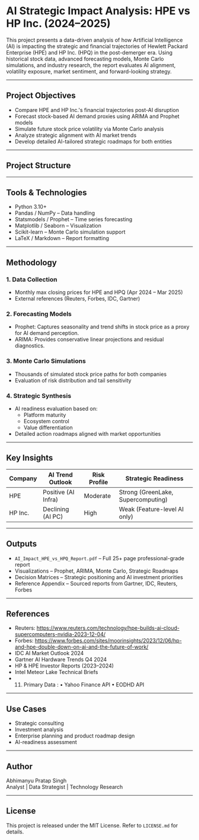 # AI Strategic Impact Analysis: HPE vs HP Inc. (2024–2025)

This project presents a data-driven analysis of how Artificial Intelligence (AI) is impacting the strategic and financial trajectories of Hewlett Packard Enterprise (HPE) and HP Inc. (HPQ) in the post-demerger era. Using historical stock data, advanced forecasting models, Monte Carlo simulations, and industry research, the report evaluates AI alignment, volatility exposure, market sentiment, and forward-looking strategy.

---

## Project Objectives

- Compare HPE and HP Inc.'s financial trajectories post-AI disruption
- Forecast stock-based AI demand proxies using ARIMA and Prophet models
- Simulate future stock price volatility via Monte Carlo analysis
- Analyze strategic alignment with AI market trends
- Develop detailed AI-tailored strategic roadmaps for both entities

---

## Project Structure


---

## Tools & Technologies

- Python 3.10+
- Pandas / NumPy – Data handling
- Statsmodels / Prophet – Time series forecasting
- Matplotlib / Seaborn – Visualization
- Scikit-learn – Monte Carlo simulation support
- LaTeX / Markdown – Report formatting

---

## Methodology

### 1. Data Collection
- Monthly max closing prices for HPE and HPQ (Apr 2024 – Mar 2025)
- External references (Reuters, Forbes, IDC, Gartner)

### 2. Forecasting Models
- Prophet: Captures seasonality and trend shifts in stock price as a proxy for AI demand perception.
- ARIMA: Provides conservative linear projections and residual diagnostics.

### 3. Monte Carlo Simulations
- Thousands of simulated stock price paths for both companies
- Evaluation of risk distribution and tail sensitivity

### 4. Strategic Synthesis
- AI readiness evaluation based on:
  - Platform maturity
  - Ecosystem control
  - Value differentiation
- Detailed action roadmaps aligned with market opportunities

---

## Key Insights

| Company    | AI Trend Outlook   | Risk Profile | Strategic Readiness                    |
|------------|--------------------|--------------|----------------------------------------|
| HPE        | Positive (AI Infra)| Moderate     | Strong (GreenLake, Supercomputing)     |
| HP Inc.    | Declining (AI PC)  | High         | Weak (Feature-level AI only)           |

---

## Outputs

- `AI_Impact_HPE_vs_HPQ_Report.pdf` – Full 25+ page professional-grade report
- Visualizations – Prophet, ARIMA, Monte Carlo, Strategic Roadmaps
- Decision Matrices – Strategic positioning and AI investment priorities
- Reference Appendix – Sourced reports from Gartner, IDC, Reuters, Forbes

---

## References

- Reuters: https://www.reuters.com/technology/hpe-builds-ai-cloud-supercomputers-nvidia-2023-12-04/
- Forbes: https://www.forbes.com/sites/moorinsights/2023/12/06/hp-and-hpe-double-down-on-ai-and-the-future-of-work/
- IDC AI Market Outlook 2024
- Gartner AI Hardware Trends Q4 2024
- HP & HPE Investor Reports (2023–2024)
- Intel Meteor Lake Technical Briefs
- 11.	Primary Data :
•	Yahoo Finance API 
•	EODHD API


---

## Use Cases

- Strategic consulting
- Investment analysis
- Enterprise planning and product roadmap design
- AI-readiness assessment

---

## Author

Abhimanyu Pratap Singh  
Analyst | Data Strategist | Technology Research

---

## License

This project is released under the MIT License. Refer to `LICENSE.md` for details.


